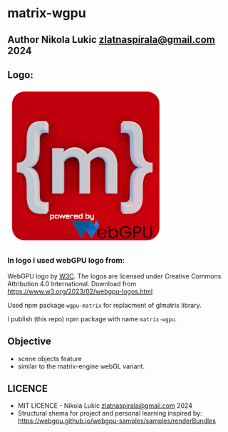 # matrix-wgpu
## Author Nikola Lukic zlatnaspirala@gmail.com 2024


## Logo:

<img width="350" height="350" src="https://github.com/zlatnaspirala/matrix-engine-wgpu/blob/main/public/res/icons/512.png?raw=true" />

### In logo i used webGPU logo from:
<span>WebGPU logo by <a href="https://www.w3.org/"><abbr title="World Wide Web Consortium">W3C</abbr></a></span>.
The logos are licensed under Creative Commons Attribution 4.0 International.
Download from https://www.w3.org/2023/02/webgpu-logos.html

Used npm package `wgpu-matrix` for replacment of glmatrix library.

I publish (this repo) npm package with name `matrix-wgpu`.


## Objective
  - scene objects feature
  - similar to the matrix-engine webGL variant.


## LICENCE

 - MIT LICENCE - Nikola Lukic zlatnaspirala@gmail.com 2024
 - Structural shema for project and personal learning inspired by:
   https://webgpu.github.io/webgpu-samples/samples/renderBundles
